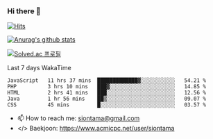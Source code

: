 ### Hi there 👋

[![Hits](https://hits.seeyoufarm.com/api/count/incr/badge.svg?url=https%3A%2F%2Fgithub.com%2FYaminyam&count_bg=%2379C83D&title_bg=%23555555&icon=&icon_color=%23E7E7E7&title=hits&edge_flat=false)](https://hits.seeyoufarm.com)

[![Anurag's github stats](https://github-readme-stats.vercel.app/api?username=Yaminyam)](https://github.com/anuraghazra/github-readme-stats)

[![Solved.ac
프로필](http://mazassumnida.wtf/api/generate_badge?boj=siontama)](https://solved.ac/siontama)

Last 7 days WakaTime
<!--START_SECTION:waka-->
```text
JavaScript   11 hrs 37 mins  █████████████▓░░░░░░░░░░░   54.21 % 
PHP          3 hrs 10 mins   ███▓░░░░░░░░░░░░░░░░░░░░░   14.85 % 
HTML         2 hrs 41 mins   ███░░░░░░░░░░░░░░░░░░░░░░   12.56 % 
Java         1 hr 56 mins    ██▒░░░░░░░░░░░░░░░░░░░░░░   09.07 % 
CSS          45 mins         █░░░░░░░░░░░░░░░░░░░░░░░░   03.57 % 
```
<!--END_SECTION:waka-->

- 📫 How to reach me: siontama@gmail.com
- </> Baekjoon: https://www.acmicpc.net/user/siontama

<!--
**Yaminyam/Yaminyam** is a ✨ _special_ ✨ repository because its `README.md` (this file) appears on your GitHub profile.

Here are some ideas to get you started:

- 🔭 I’m currently working on ...
- 🌱 I’m currently learning ...
- 👯 I’m looking to collaborate on ...
- 🤔 I’m looking for help with ...
- 💬 Ask me about ...
- 📫 How to reach me: ...
- 😄 Pronouns: ...
- ⚡ Fun fact: ...
-->
